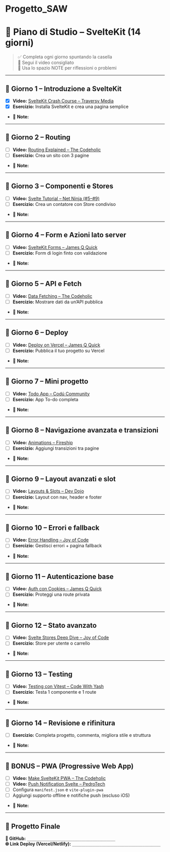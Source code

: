 # Progetto_SAW

# 🧠 Piano di Studio – SvelteKit (14 giorni)

> ✅ Completa ogni giorno spuntando la casella  
> 🔗 Segui il video consigliato  
> 📝 Usa lo spazio NOTE per riflessioni o problemi

---

## 📅 Giorno 1 – Introduzione a SvelteKit
- [x] **Video:** [SvelteKit Crash Course – Traversy Media](https://www.youtube.com/watch?v=UU7MgYIbtAk)  
- [x] **Esercizio:** Installa SvelteKit e crea una pagina semplice  
- 📝 **Note:**  

---

## 📅 Giorno 2 – Routing
- [ ] **Video:** [Routing Explained – The Codeholic](https://www.youtube.com/watch?v=4a0I-5jJJsg)  
- [ ] **Esercizio:** Crea un sito con 3 pagine  
- 📝 **Note:**  

---

## 📅 Giorno 3 – Componenti e Stores
- [ ] **Video:** [Svelte Tutorial – Net Ninja (#5–#9)](https://www.youtube.com/playlist?list=PL4cUxeGkcC9gKfw25slm4CUDUcM_sxdzF)  
- [ ] **Esercizio:** Crea un contatore con Store condiviso  
- 📝 **Note:**  

---

## 📅 Giorno 4 – Form e Azioni lato server
- [ ] **Video:** [SvelteKit Forms – James Q Quick](https://www.youtube.com/watch?v=6vX8wTjlnfE)  
- [ ] **Esercizio:** Form di login finto con validazione  
- 📝 **Note:**  

---

## 📅 Giorno 5 – API e Fetch
- [ ] **Video:** [Data Fetching – The Codeholic](https://www.youtube.com/watch?v=DMlgPdpzLrY)  
- [ ] **Esercizio:** Mostrare dati da un’API pubblica  
- 📝 **Note:**  

---

## 📅 Giorno 6 – Deploy
- [ ] **Video:** [Deploy on Vercel – James Q Quick](https://www.youtube.com/watch?v=RQ6e_mr5xFU)  
- [ ] **Esercizio:** Pubblica il tuo progetto su Vercel  
- 📝 **Note:**  

---

## 📅 Giorno 7 – Mini progetto
- [ ] **Video:** [Todo App – Codú Community](https://www.youtube.com/watch?v=EJox3rDm0jE)  
- [ ] **Esercizio:** App To-do completa  
- 📝 **Note:**  

---

## 📅 Giorno 8 – Navigazione avanzata e transizioni
- [ ] **Video:** [Animations – Fireship](https://www.youtube.com/watch?v=5mC_4hKW3ok)  
- [ ] **Esercizio:** Aggiungi transizioni tra pagine  
- 📝 **Note:**  

---

## 📅 Giorno 9 – Layout avanzati e slot
- [ ] **Video:** [Layouts & Slots – Dev Dojo](https://www.youtube.com/watch?v=aeFGNz0Zo9A)  
- [ ] **Esercizio:** Layout con nav, header e footer  
- 📝 **Note:**  

---

## 📅 Giorno 10 – Errori e fallback
- [ ] **Video:** [Error Handling – Joy of Code](https://www.youtube.com/watch?v=Ei4Nnwbo0JY)  
- [ ] **Esercizio:** Gestisci errori + pagina fallback  
- 📝 **Note:**  

---

## 📅 Giorno 11 – Autenticazione base
- [ ] **Video:** [Auth con Cookies – James Q Quick](https://www.youtube.com/watch?v=PL8oC1n0h7o)  
- [ ] **Esercizio:** Proteggi una route privata  
- 📝 **Note:**  

---

## 📅 Giorno 12 – Stato avanzato
- [ ] **Video:** [Svelte Stores Deep Dive – Joy of Code](https://www.youtube.com/watch?v=Y_YX-ZN2Kzw)  
- [ ] **Esercizio:** Store per utente o carrello  
- 📝 **Note:**  

---

## 📅 Giorno 13 – Testing
- [ ] **Video:** [Testing con Vitest – Code With Yash](https://www.youtube.com/watch?v=BxWmyNhmPY0)  
- [ ] **Esercizio:** Testa 1 componente e 1 route  
- 📝 **Note:**  

---

## 📅 Giorno 14 – Revisione e rifinitura
- [ ] **Esercizio:** Completa progetto, commenta, migliora stile e struttura  
- 📝 **Note:**  

---

## 🧱 BONUS – PWA (Progressive Web App)
- [ ] **Video:** [Make SvelteKit PWA – The Codeholic](https://www.youtube.com/watch?v=PYKoWgCLPgE)  
- [ ] **Video:** [Push Notification Svelte – PedroTech](https://www.youtube.com/watch?v=FlXwHrqNNz0)  
- [ ] Configura `manifest.json` e `vite-plugin-pwa`  
- [ ] Aggiungi supporto offline e notifiche push (escluso iOS)  
- 📝 **Note:**  

---

## 📂 Progetto Finale

**🔗 GitHub:** `_______________________________________`  
**🌐 Link Deploy (Vercel/Netlify):** `_______________________________________`
